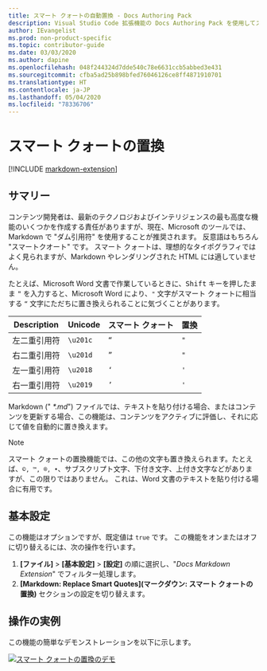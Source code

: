 ```yaml
---
title: スマート クォートの自動置換 - Docs Authoring Pack
description: Visual Studio Code 拡張機能の Docs Authoring Pack を使用してスマート クォートを自動的に置き換える方法について説明します。
author: IEvangelist
ms.prod: non-product-specific
ms.topic: contributor-guide
ms.date: 03/03/2020
ms.author: dapine
ms.openlocfilehash: 048f244324d7dde540c78e6631ccb5abbed3e431
ms.sourcegitcommit: cfba5ad25b898bfed76046126ce8ff4871910701
ms.translationtype: HT
ms.contentlocale: ja-JP
ms.lasthandoff: 05/04/2020
ms.locfileid: "78336706"
---
```

# <a name="smart-quote-replacement"></a>スマート クォートの置換

[!INCLUDE [markdown-extension](includes/markdown-extension.md)]

## <a name="summary"></a>サマリー

コンテンツ開発者は、最新のテクノロジおよびインテリジェンスの最も高度な機能のいくつかを作成する責任がありますが、現在、Microsoft のツールでは、Markdown で "ダム引用符" を使用することが推奨されます。 反意語はもちろん "スマートクオート" です。 スマート クォートは、理想的なタイポグラフィではよく見られますが、Markdown やレンダリングされた HTML には適していません。

たとえば、Microsoft Word 文書で作業しているときに、<kbd>Shift</kbd> キーを押したまま <kbd>"</kbd> を入力すると、Microsoft Word により、`"` 文字がスマート クォートに相当する `“` 文字にただちに置き換えられることに気づくことがあります。

| Description        | Unicode  | スマート クォート | 置換 |
|--------------------|----------|-------------|-------------|
| 左二重引用符  | `\u201c` | `“`         | `"`         |
| 右二重引用符 | `\u201d` | `”`         | `"`         |
| 左一重引用符  | `\u2018` | `‘`         | `'`         |
| 右一重引用符 | `\u2019` | `’`         | `'`         |

Markdown (" *\*.md*") ファイルでは、テキストを貼り付ける場合、またはコンテンツを更新する場合、この機能は、コンテンツをアクティブに評価し、それに応じて値を自動的に置き換えます。

> [!NOTE]
> スマート クォートの置換機能では、この他の文字も置き換えられます。たとえば、`©, ™, ®, •`、サブスクリプト文字、下付き文字、上付き文字などがありますが、この限りではありません。 これは、Word 文書のテキストを貼り付ける場合に有用です。

## <a name="preferences"></a>基本設定

この機能はオプションですが、既定値は `true` です。 この機能をオンまたはオフに切り替えるには、次の操作を行います。

1. **[ファイル]**  >  **[基本設定]**  >  **[設定]** の順に選択し、"*Docs Markdown Extension*" でフィルター処理します。
1. **[Markdown: Replace Smart Quotes]\(マークダウン: スマート クォートの置換\)** セクションの設定を切り替えます。

## <a name="in-action"></a>操作の実例

この機能の簡単なデモンストレーションを以下に示します。

[![スマート クォートの置換のデモ](media/replace-smart-quotes.gif)](media/replace-smart-quotes.gif#lightbox)
